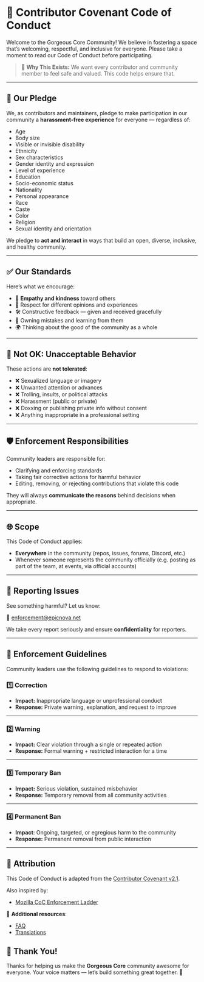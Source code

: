 
# 🧾 Contributor Covenant Code of Conduct

Welcome to the Gorgeous Core Community! We believe in fostering a space that’s welcoming, respectful, and inclusive for everyone. Please take a moment to read our Code of Conduct before participating.

> 🧠 **Why This Exists:**
> We want every contributor and community member to feel safe and valued. This code helps ensure that.

---

## 🤝 Our Pledge

We, as contributors and maintainers, pledge to make participation in our community a **harassment-free experience** for everyone — regardless of:

  - Age
  - Body size
  - Visible or invisible disability
  - Ethnicity
  - Sex characteristics
  - Gender identity and expression
  - Level of experience
  - Education
  - Socio-economic status
  - Nationality
  - Personal appearance
  - Race
  - Caste
  - Color
  - Religion
  - Sexual identity and orientation

We pledge to **act and interact** in ways that build an open, diverse, inclusive, and healthy community.

---

## ✅ Our Standards

Here’s what we encourage:

  - 🌱 **Empathy and kindness** toward others
  - 🧠 Respect for different opinions and experiences
  - 🛠️ Constructive feedback — given and received gracefully
  - 🙋 Owning mistakes and learning from them
  - 🌍 Thinking about the good of the community as a whole

---

## 🚫 Not OK: Unacceptable Behavior

These actions are **not tolerated**:

  - ❌ Sexualized language or imagery
  - ❌ Unwanted attention or advances
  - ❌ Trolling, insults, or political attacks
  - ❌ Harassment (public or private)
  - ❌ Doxxing or publishing private info without consent
  - ❌ Anything inappropriate in a professional setting

---

## 🛡️ Enforcement Responsibilities

Community leaders are responsible for:

  - Clarifying and enforcing standards
  - Taking fair corrective actions for harmful behavior
  - Editing, removing, or rejecting contributions that violate this code

They will always **communicate the reasons** behind decisions when appropriate.

---

## 🌐 Scope

This Code of Conduct applies:

  - **Everywhere** in the community (repos, issues, forums, Discord, etc.)
  - Whenever someone represents the community officially
    (e.g. posting as part of the team, at events, via official accounts)
  
---

## 📢 Reporting Issues

See something harmful? Let us know:

📧 [enforcement@epicnova.net](mailto:enforcement@epicnova.net)

We take every report seriously and ensure **confidentiality** for reporters.

---

## 🧭 Enforcement Guidelines

Community leaders use the following guidelines to respond to violations:

### 1️⃣ Correction

- **Impact:** Inappropriate language or unprofessional conduct
- **Response:** Private warning, explanation, and request to improve

---

### 2️⃣ Warning

- **Impact:** Clear violation through a single or repeated action
- **Response:** Formal warning + restricted interaction for a time

---

### 3️⃣ Temporary Ban

- **Impact:** Serious violation, sustained misbehavior
- **Response:** Temporary removal from all community activities

---

### 4️⃣ Permanent Ban

- **Impact**: Ongoing, targeted, or egregious harm to the community
- **Response:** Permanent removal from public interaction

---

## 🧾 Attribution

This Code of Conduct is adapted from the [Contributor Covenant v2.1](https://www.contributor-covenant.org/version/2/1/code_of_conduct/).

Also inspired by:
  - [Mozilla CoC Enforcement Ladder](https://github.com/mozilla/diversity)

🔗 **Additional resources**:
  - [FAQ](https://www.contributor-covenant.org/faq)
  - [Translations](https://www.contributor-covenant.org/translations)

## 🙌 Thank You!

Thanks for helping us make the **Gorgeous Core** community awesome for everyone.
Your voice matters — let’s build something great together. 🌌